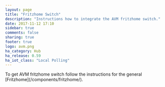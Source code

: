 ```yaml
---
layout: page
title: "Fritzhome Switch"
description: "Instructions how to integrate the AVM fritzhome switch."
date: 2017-11-12 17:10
sidebar: true
comments: false
sharing: true
footer: true
logo: avm.png
ha_category: Hub
ha_release: 0.59
ha_iot_class: "Local Polling"
---
```


<p class='note'>
To get AVM fritzhome switch follow the instructions for the general [Fritzhome](/components/fritzhome/).
</p>
